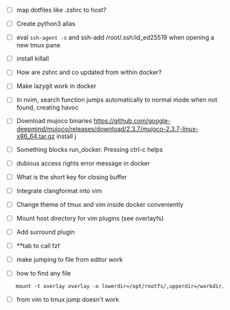 - [ ] map dotfiles like .zshrc to host?
- [ ] Create python3 alias
- [ ] eval `ssh-agent -s` and ssh-add /root/.ssh/id_ed25519 when opening a new tmux pane
- [ ] install killall
- [ ] How are zshrc and co updated from within docker?
- [ ] Make lazygit work in docker
- [ ] In nvim, search function jumps automatically to normal mode when not found, creating havoc
- [ ] Download mujoco binaries https://github.com/google-deepmind/mujoco/releases/download/2.3.7/mujoco-2.3.7-linux-x86_64.tar.gz
install j
- [ ] Something blocks run_docker. Pressing ctrl-c helps
- [ ] dubious access rights error message in docker
- [ ] What is the short key for closing buffer
- [ ] Integrate clangformat into vim
- [ ] Change theme of tmux and vim inside docker conveniently

- [ ] Mount host directory for vim plugins (see overlayfs)
- [ ] Add surround plugin
- [ ] **tab to call fzf
- [ ] make jumping to file from editor work
- [ ] how to find any file
```dockerfile
   mount -t overlay overlay -o lowerdir=/opt/rootfs/,upperdir=/workdir/armchroot-upper/,workdir=/workdir/armchroot-work/ /workdir/armchroot
```
- [ ] from vim to tmux jump doesn't work

